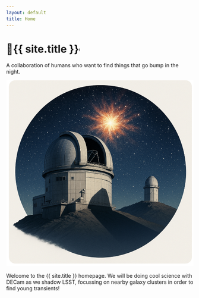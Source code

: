 ```yaml
---
layout: default
title: Home
---
```


<div class="intro">
  
  <h1><span class="emoji">👻</span>{{ site.title }}<span style="font-size:0.2em; vertical-align:middle;">🦈</span></h1>
  <p class="tagline">A collaboration of humans who want to find things that go bump in the night.</p>
  <img src="image.jpeg" alt="Observing Program" class="intro-image">
</div>

<section class="about">
  <p>
    Welcome to the {{ site.title }} homepage. We will be doing cool science with DECam as we shadow LSST, focussing on nearby galaxy clusters in order to find young transients!
  </p>
</section>
